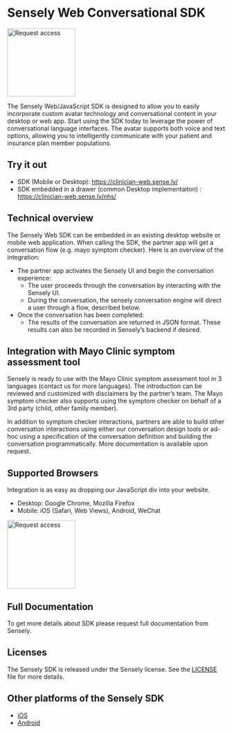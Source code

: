 # Sensely Web Conversational SDK

<a href="mailto:info@sensely.com"><img src="https://cl.ly/ca1a088639e6/request-access-button.png" alt="Request access" width="157"></a>

The Sensely Web/JavaScript SDK is designed to allow you to easily incorporate custom avatar technology and conversational content in your desktop or web app. Start using the SDK today to leverage the power of conversational language interfaces. The avatar supports both voice and text options, allowing you to intelligently communicate with your patient and insurance plan member populations.

## Try it out
* SDK (Mobile or Desktop): https://clinician-web.sense.ly/
* SDK embedded in a drawer (common Desktop implementaiton) : https://clinician-web.sense.ly/nhs/

## Technical overview

The Sensely Web SDK can be embedded in an existing desktop website or mobile web application. When calling the SDK, the partner app will get a conversation flow (e.g. mayo symptom checker). Here is an overview of the integration:

* The partner app activates the Sensely UI and begin the conversation experience:
    * The user proceeds through the conversation by interacting with the Sensely UI.
    * During the conversation, the sensely conversation engine will direct a user through a flow, described below.
* Once the conversation has been completed:
    * The results of the conversation are returned in JSON format. These results can also be recorded in Sensely’s backend if desired.

## Integration with Mayo Clinic symptom assessment tool

Sensely is ready to use with the Mayo Clinic symptom assessment tool in 3 languages (contact us for more languages). The introduction can be reviewed and customized with disclaimers by the partner’s team. The Mayo symptom checker also supports using the symptom checker on behalf of a 3rd party (child, other family member).

In addition to symptom checker interactions, partners are able to build other conversation interactions using either our conversation design tools or ad-hoc using a specification of the conversation definition and building the conversation programmatically. More documentation is available upon request. 


## Supported Browsers
Integration is as easy as dropping our JavaScript div into your website. 
- Desktop: Google Chrome, Mozilla Firefox
- Mobile: iOS (Safari, Web Views), Android, WeChat

<a href="mailto:info@sensely.com"><img src="https://cl.ly/ca1a088639e6/request-access-button.png" alt="Request access" width="157"></a>

## Full Documentation

  To get more details about SDK please request full documentation from Sensely.

## Licenses

The Sensely SDK is released under the Sensely license. See the [LICENSE] file for more details.

[LICENSE]: https://github.com/Sensely/SDK-iOS/blob/master/LICENSE

## Other platforms of the Sensely SDK
* [iOS](https://github.com/Sensely/SDK-iOS/)
* [Android](https://github.com/Sensely/SDK-Android)
